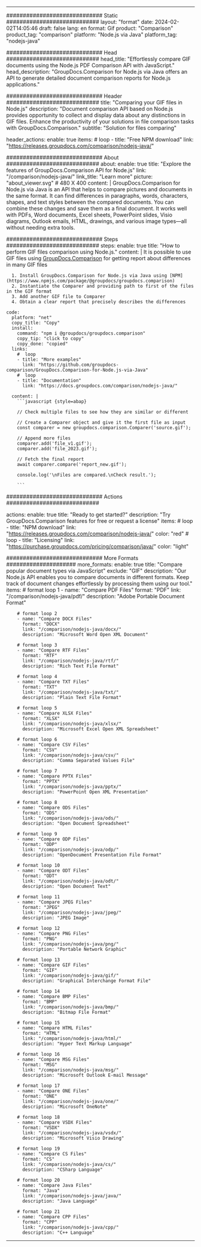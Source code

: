 
---
############################# Static ############################
layout: "format"
date:  2024-02-02T14:05:46
draft: false
lang: en
format: Gif
product: "Comparison"
product_tag: "comparison"
platform: "Node.js via Java"
platform_tag: "nodejs-java"

############################# Head ############################
head_title: "Effortlessly compare GIF documents using the Node.js PDF Comparison API with JavaScript."
head_description: "GroupDocs.Comparison for Node.js via Java offers an API to generate detailed document comparison reports for Node.js applications."

############################# Header ############################
title: "Comparing your GIF files in Node.js" 
description: "Document comparison API based on Node.js provides opportunity to collect and display data about any distinctions in GIF files. Enhance the productivity of your solutions in file comparison tasks with GroupDocs.Comparison."
subtitle: "Solution for files comparing" 

header_actions:
  enable: true
  items:
    #  loop
    - title: "Free NPM download"
      link: "https://releases.groupdocs.com/comparison/nodejs-java/"
      
############################# About ############################
about:
    enable: true
    title: "Explore the features of GroupDocs.Comparison API for Node.js"
    link: "/comparison/nodejs-java/"
    link_title: "Learn more"
    picture: "about_viewer.svg" # 480 X 400
    content: |
       GroupDocs.Comparison for Node.js via Java is an API that helps to compare pictures and documents in the same format. It can find differences in paragraphs, words, characters, shapes, and text styles between the compared documents. You can combine these changes and save them as a final document. It works well with PDFs, Word documents, Excel sheets, PowerPoint slides, Visio diagrams, Outlook emails, HTML, drawings, and various image types—all without needing extra tools.

############################# Steps ############################
steps:
    enable: true
    title: "How to perform GIF files comparison using Node.js."
    content: |
      It is possible to use GIF files using [GroupDocs.Comparison](https://products.groupdocs.com/comparison/nodejs-java/) for getting report about differences in many GIF files
      
      1. Install GroupDocs.Comparison for Node.js via Java using [NPM](https://www.npmjs.com/package/@groupdocs/groupdocs.comparison)
      2. Instantiate the Comparer and providing path to first of the files in the GIF format
      3. Add another GIF file to Comparer
      4. Obtain a clear report that precisely describes the differences
   
    code:
      platform: "net"
      copy_title: "Copy"
      install:
        command: "npm i @groupdocs/groupdocs.comparison"
        copy_tip: "click to copy"
        copy_done: "copied"
      links:
        #  loop
        - title: "More examples"
          link: "https://github.com/groupdocs-comparison/GroupDocs.Comparison-for-Node.js-via-Java"
        #  loop
        - title: "Documentation"
          link: "https://docs.groupdocs.com/comparison/nodejs-java/"
          
      content: |
        ```javascript {style=abap}

        // Check multiple files to see how they are similar or different

        // Create a Comparer object and give it the first file as input
        const comparer = new groupdocs.comparison.Comparer('source.gif');

        // Append more files
        comparer.add('file_v1.gif');
        comparer.add('file_2023.gif');

        // Fetch the final report
        await comparer.compare('report_new.gif');

        console.log('\nFiles are compared.\nCheck result.');

        ```            

############################# Actions ############################

actions:
  enable: true
  title: "Ready to get started?"
  description: "Try GroupDocs.Comparison features for free or request a license"
  items:
    #  loop
    - title: "NPM download"
      link: "https://releases.groupdocs.com/comparison/nodejs-java/"
      color: "red"
        #  loop
    - title: "Licensing"
      link: "https://purchase.groupdocs.com/pricing/comparison/java/"
      color: "light"


############################# More Formats #####################
more_formats:
    enable: true
    title: "Compare popular document types via JavaScript"
    exclude: "GIF"
    description: "Our Node.js API enables you to compare documents in different formats. Keep track of document changes effortlessly by processing them using our tool."
    items: 
        # format loop 1
        - name: "Compare PDF Files"
          format: "PDF"
          link: "/comparison/nodejs-java/pdf/"
          description: "Adobe Portable Document Format"

        # format loop 2
        - name: "Compare DOCX Files"
          format: "DOCX"
          link: "/comparison/nodejs-java/docx/"
          description: "Microsoft Word Open XML Document"

        # format loop 3
        - name: "Compare RTF Files"
          format: "RTF"
          link: "/comparison/nodejs-java/rtf/"
          description: "Rich Text File Format"

        # format loop 4
        - name: "Compare TXT Files"
          format: "TXT"
          link: "/comparison/nodejs-java/txt/"
          description: "Plain Text File Format"

        # format loop 5
        - name: "Compare XLSX Files"
          format: "XLSX"
          link: "/comparison/nodejs-java/xlsx/"
          description: "Microsoft Excel Open XML Spreadsheet"

        # format loop 6
        - name: "Compare CSV Files"
          format: "CSV"
          link: "/comparison/nodejs-java/csv/"
          description: "Comma Separated Values File"

        # format loop 7
        - name: "Compare PPTX Files"
          format: "PPTX"
          link: "/comparison/nodejs-java/pptx/"
          description: "PowerPoint Open XML Presentation"

        # format loop 8
        - name: "Compare ODS Files"
          format: "ODS"
          link: "/comparison/nodejs-java/ods/"
          description: "Open Document Spreadsheet"

        # format loop 9
        - name: "Compare ODP Files"
          format: "ODP"
          link: "/comparison/nodejs-java/odp/"
          description: "OpenDocument Presentation File Format"

        # format loop 10
        - name: "Compare ODT Files"
          format: "ODT"
          link: "/comparison/nodejs-java/odt/"
          description: "Open Document Text"

        # format loop 11
        - name: "Compare JPEG Files"
          format: "JPEG"
          link: "/comparison/nodejs-java/jpeg/"
          description: "JPEG Image"

        # format loop 12
        - name: "Compare PNG Files"
          format: "PNG"
          link: "/comparison/nodejs-java/png/"
          description: "Portable Network Graphic"

        # format loop 13
        - name: "Compare GIF Files"
          format: "GIF"
          link: "/comparison/nodejs-java/gif/"
          description: "Graphical Interchange Format File"

        # format loop 14
        - name: "Compare BMP Files"
          format: "BMP"
          link: "/comparison/nodejs-java/bmp/"
          description: "Bitmap File Format"

        # format loop 15
        - name: "Compare HTML Files"
          format: "HTML"
          link: "/comparison/nodejs-java/html/"
          description: "Hyper Text Markup Language"

        # format loop 16
        - name: "Compare MSG Files"
          format: "MSG"
          link: "/comparison/nodejs-java/msg/"
          description: "Microsoft Outlook E-mail Message"

        # format loop 17
        - name: "Compare ONE Files"
          format: "ONE"
          link: "/comparison/nodejs-java/one/"
          description: "Microsoft OneNote"

        # format loop 18
        - name: "Compare VSDX Files"
          format: "VSDX"
          link: "/comparison/nodejs-java/vsdx/"
          description: "Microsoft Visio Drawing"

        # format loop 19
        - name: "Compare CS Files"
          format: "CS"
          link: "/comparison/nodejs-java/cs/"
          description: "CSharp Language"

        # format loop 20
        - name: "Compare Java Files"
          format: "Java"
          link: "/comparison/nodejs-java/java/"
          description: "Java Language"
          
        # format loop 21
        - name: "Compare CPP Files"
          format: "CPP"
          link: "/comparison/nodejs-java/cpp/"
          description: "C++ Language"
---